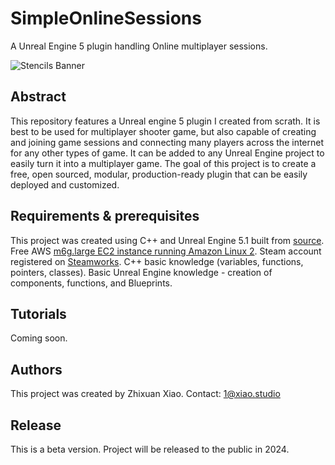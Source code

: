 # SimpleOnlineSessions
 A Unreal Engine 5 plugin handling Online multiplayer sessions.

![Stencils Banner](banner.jpg)

## Abstract

This repository features a Unreal engine 5 plugin I created from scrath. It is best to be used for multiplayer shooter game, but also capable of creating and joining game sessions and connecting many players across the internet for any other types of game. It can be added to any Unreal Engine project to easily turn it into a multiplayer game. The goal of this project is to create a free, open sourced, modular, production-ready plugin that can be easily deployed and customized.

## Requirements & prerequisites

This project was created using C++ and Unreal Engine 5.1 built from [source]([url](https://github.com/EpicGames/UnrealEngine/tree/release)).
Free AWS [m6g.large EC2 instance running Amazon Linux 2]([url](https://aws.amazon.com/ec2/graviton/)).
Steam account registered on [Steamworks]([url](https://partner.steamgames.com/)).
C++ basic knowledge (variables, functions, pointers, classes).
Basic Unreal Engine knowledge - creation of components, functions, and Blueprints.

## Tutorials

Coming soon.

## Authors

This project was created by Zhixuan Xiao.
Contact: 1@xiao.studio

## Release

This is a beta version.
Project will be released to the public in 2024.

